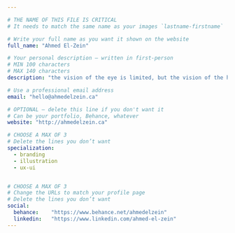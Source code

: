 ```yaml
---

# THE NAME OF THIS FILE IS CRITICAL
# It needs to match the same name as your images `lastname-firstname`

# Write your full name as you want it shown on the website
full_name: "Ahmed El-Zein"

# Your personal description — written in first-person
# MIN 100 characters
# MAX 140 characters
description: "the vision of the eye is limited, but the vision of the heart transcends all barriers of time and space."

# Use a professional email address
email: "hello@ahmedelzein.ca"

# OPTIONAL — delete this line if you don't want it
# Can be your portfolio, Behance, whatever
website: "http://ahmedelzein.ca"

# CHOOSE A MAX OF 3
# Delete the lines you don’t want
specialization:
  - branding
  - illustration
  - ux-ui


# CHOOSE A MAX OF 3
# Change the URLs to match your profile page
# Delete the lines you don’t want
social:
  behance:    "https://www.behance.net/ahmedelzein"
  linkedin:   "https://www.linkedin.com/ahmed-el-zein"
---
```

